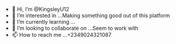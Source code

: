 - 👋 Hi, I’m @KingsleyU12
- 👀 I’m interested in ...Making something good out of this platform
- 🌱 I’m currently learning ...
- 💞️ I’m looking to collaborate on ...Seem to work with
- 📫 How to reach me ...+2349024321087

<!---
KingsleyU12/KingsleyU12 is a ✨ special ✨ repository because its `README.md` (this file) appears on your GitHub profile.
You can click the Preview link to take a look at your changes.
--->
